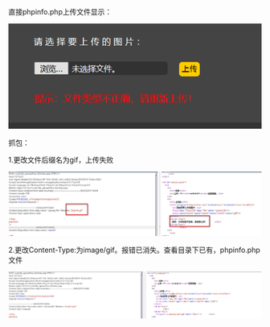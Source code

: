 直接phpinfo.php上传文件显示：

![](https://raw.githubusercontent.com/h1iba1/h1iba1.github.io/refs/heads/master/_posts/CTF/ctf/文件上传漏洞/upload_labs靶场/images/15D6B38A2C2A4122B2C45A8D9F956C0Cclipboard.png)

抓包：

1.更改文件后缀名为gif，上传失败

![](https://raw.githubusercontent.com/h1iba1/h1iba1.github.io/refs/heads/master/_posts/CTF/ctf/文件上传漏洞/upload_labs靶场/images/2EAA4D200B0445F4AF0C3F2207034557clipboard.png)

2.更改Content-Type:为image/gif。报错已消失。查看目录下已有，phpinfo.php文件

![](https://raw.githubusercontent.com/h1iba1/h1iba1.github.io/refs/heads/master/_posts/CTF/ctf/文件上传漏洞/upload_labs靶场/images/B8705B8A953E479CAA36D24D3F9D88E2clipboard.png)

